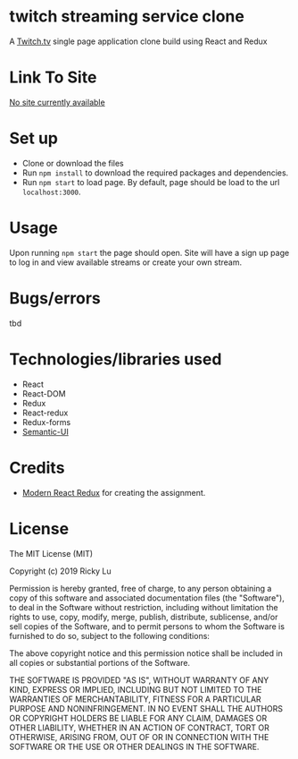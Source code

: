 # twitch streaming service clone
A [Twitch.tv](https://twitch.tv) single page application clone build using React and Redux

# Link To Site
[No site currently available](#)

# Set up
* Clone or download the files
* Run `npm install` to download the required packages and dependencies.
* Run `npm start` to load page. By default, page should be load to the url `localhost:3000`.

# Usage
Upon running `npm start` the page should open. 
Site will have a sign up page to log in and view available streams or create your own stream.

# Bugs/errors
tbd

# Technologies/libraries used
* React
* React-DOM
* Redux
* React-redux
* Redux-forms
* [Semantic-UI](https://semantic-ui.com/)

# Credits
* [Modern React Redux](https://www.udemy.com/react-redux/) for creating the assignment.

# License
The MIT License (MIT)

Copyright (c) 2019 Ricky Lu

Permission is hereby granted, free of charge, to any person obtaining a copy of this software and associated documentation files (the "Software"), to deal in the Software without restriction, including without limitation the rights to use, copy, modify, merge, publish, distribute, sublicense, and/or sell copies of the Software, and to permit persons to whom the Software is furnished to do so, subject to the following conditions:

The above copyright notice and this permission notice shall be included in all copies or substantial portions of the Software.

THE SOFTWARE IS PROVIDED "AS IS", WITHOUT WARRANTY OF ANY KIND, EXPRESS OR IMPLIED, INCLUDING BUT NOT LIMITED TO THE WARRANTIES OF MERCHANTABILITY, FITNESS FOR A PARTICULAR PURPOSE AND NONINFRINGEMENT. IN NO EVENT SHALL THE AUTHORS OR COPYRIGHT HOLDERS BE LIABLE FOR ANY CLAIM, DAMAGES OR OTHER LIABILITY, WHETHER IN AN ACTION OF CONTRACT, TORT OR OTHERWISE, ARISING FROM, OUT OF OR IN CONNECTION WITH THE SOFTWARE OR THE USE OR OTHER DEALINGS IN THE SOFTWARE.